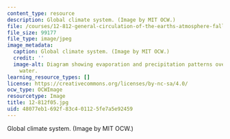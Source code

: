 ```yaml
---
content_type: resource
description: Global climate system. (Image by MIT OCW.)
file: /courses/12-812-general-circulation-of-the-earths-atmosphere-fall-2005/48077eb1692f83c401125fe7a5e92459_12-812f05.jpg
file_size: 99177
file_type: image/jpeg
image_metadata:
  caption: Global climate system. (Image by MIT OCW.)
  credit: ''
  image-alt: Diagram showing evaporation and precipitation patterns over land and
    water.
learning_resource_types: []
license: https://creativecommons.org/licenses/by-nc-sa/4.0/
ocw_type: OCWImage
resourcetype: Image
title: 12-812f05.jpg
uid: 48077eb1-692f-83c4-0112-5fe7a5e92459
---
```

Global climate system. (Image by MIT OCW.)